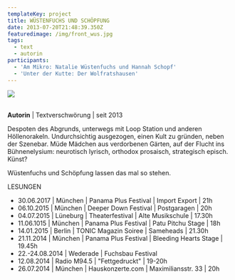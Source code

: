 ```yaml
---
templateKey: project
title: WÜSTENFUCHS UND SCHÖPFUNG
date: 2013-07-20T21:48:39.350Z
featuredimage: /img/front_wus.jpg
tags:
  - text
  - autorin
participants:
  - 'Am Mikro: Natalie Wüstenfuchs und Hannah Schopf'
  - 'Unter der Kutte: Der Wolfratshausen'
---
```

![](/img/wus.png)



\
**Autorin** | Textverschwörung | seit 2013

Despoten des Abgrunds, unterwegs mit Loop Station und anderen Höllenorakeln. Undurchsichtig ausgezogen, einen Kult zu gründen, neben der Szenebar. Müde Mädchen aus verdorbenen Gärten, auf der Flucht ins Bühnenelysium: neurotisch lyrisch, orthodox prosaisch, strategisch episch. Künst?  

Wüstenfuchs und Schöpfung lassen das mal so stehen.  

LESUNGEN

* 30.06.2017 | München | Panama Plus Festival | Import Export | 21h
* 06.10.2015 | München | Deeper Down Festival | Postgaragen | 20h
* 04.07.2015 | Lüneburg | Theaterfestival | Alte Musikschule | 17.30h
* 11.06.1015 | München | Panama Plus Festival | Patu Pitchu Stage | 18h
* 14.01.2015 | Berlin | TONIC Magazin Soiree | Sameheads | 21.30h
* 21.11.2014 | München | Panama Plus Festival | Bleeding Hearts Stage | 19.45h
* 22.-24.08.2014 | Wederade | Fuchsbau Festival 
* 12.08.2014 | Radio M94.5 | "Fettgedruckt" | 19-20h
* 26.07.2014 | München | Hauskonzerte.com | Maximiliansstr. 33 | 20h
